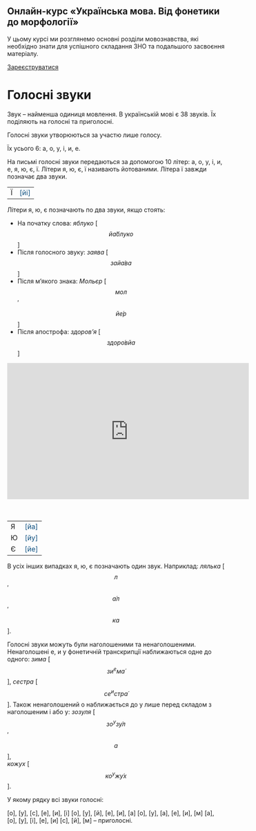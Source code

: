 <div class="banner">
  <h2 class="course">Онлайн-курс «Українська мова. Від фонетики до морфології»</h2>
  <p class="course-description">
     У цьому курсі ми розглянемо основні розділи мовознавства, які необхідно знати для успішного складання ЗНО та подальшого засвоєння матеріалу.<br>
  </p>
    <div class="button-wrapper">
        <a class="registration-button" target="_blank" href="http://bit.ly/2zuYUGS">Зареєструватися</a>
    </div>   
</div>



# Голосні звуки

Звук – найменша одиниця мовлення. В українськiй мовi є 38 звукiв. Їх подiляють на голоснi та приголоснi.

Голоснi звуки утворюються за участю лише голосу.

Їх усього 6: <span class="p1">а</span>, <span class="p1">o</span>, <span class="p1">у</span>, <span class="p1">i</span>, <span class="p1">и</span>, <span class="p1">е</span>.

На письмi голоснi звуки передаються за допомогою 10 лiтер: <span class="p1">а</span>, <span class="p1">o</span>, <span class="p1">у</span>, <span class="p1">i</span>, <span class="p1">и</span>, <span class="p1">е</span>, <span class="p1">я</span>, <span class="p1">ю</span>, <span class="p1">є</span>, <span class="p1">ї</span>. Лiтери <span class="p1">я, ю, є, ї</span> називають йотованими. Літера <span class="p1">ї</span> завжди позначає два звуки.

<div class="centered-table-wrapper">
<table class="centered-table">
<tr>
<td>Ї</td>
<td align="center"><font color="#0F5181">[йi]</font></td>
</tr>
</table>
</div>

Літери <span class="p1">я</span>, <span class="p1">ю</span>, <span class="p1">є</span> позначають по два звуки, якщо стоять:
 * На початку слова: *яблуко* [$$й\acute{а}блуко$$]
 * Пiсля голосного звуку: *заява* [$$зай\acute{а}ва$$]
 * Пiсля м’якого знака: *Мольєр* [$$мол$$′$$й\acute{е}р$$]
 * Пiсля апострофа: *здоров’я* [$$здор\acute{о}вйа$$]


<div class="fluidMedia">
<iframe align="center" width="560" height="315" src="https://www.youtube.com/embed/k9k6OUwrvC8" frameborder="0" allowfullscreen></iframe>
</div>
<div class="popup">
</div>
<br><br>

<div class="centered-table-wrapper">
<table class="centered-table">
<tr>
<td>Я</td>
<td align="center"><font color="#0F5181">[йа]</font></td>
</tr>
<tr>
<td>Ю</td>
<td align="center"><font color="#0F5181">[йу]</font></td>
</tr>
<tr>
<td>Є</td>
<td align="center"><font color="#0F5181">[йе]</font></td>
</tr>

</table>
</div>

В усiх iнших випадках <span class="p1">я</span>, <span class="p1">ю</span>, <span class="p1">є</span> позначають один звук.
Наприклад: *лялька* [$$л$$′$$\acute{а}л$$′$$ка$$].

Голоснi звуки можуть були наголошеними та ненаголошеними. Ненаголошенi <span class="p1">е</span>, <span class="p1">и</span> у фонетичнiй транскрипцiї наближаються одне до одного: *зима* [$$зи^eм\acute{а}$$], *сестра* [$$се^истр\acute{а}$$]. Також ненаголошений <span class="p1">о</span> наближається до <span class="p1">у</span> лише перед складом з наголошеним <span class="p1">i</span> або <span class="p1">у</span>: *зозуля* [$$зо^уз\acute{у}л$$′$$а$$],<br> *кожух* [$$ко^уж\acute{у}х$$].

<quiz correctLabel="correct" incorrectLabel="incorrect" checkLabel="check">
    <question text="">
        <p>У якому рядку всі звуки голосні:</p>
        <answer>[о], [у], [c], [е], [и], [і]</answer>
        <answer>[о], [у], [й], [е], [и], [а]</answer>
        <answer>[о], [у], [а], [е], [и], [м]</answer>
        <answer correct>[а], [о], [у], [і], [е], [и]</answer>
        <explanation>
        [c], [й], [м] – приголосні.
        </explanation>
    </question>
</quiz>



